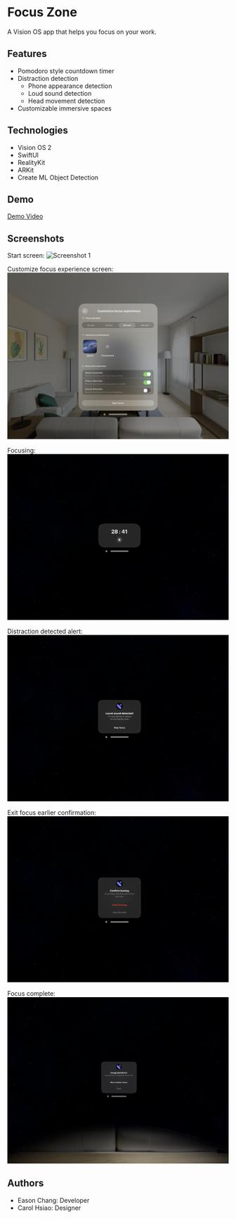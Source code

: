 # Focus Zone

A Vision OS app that helps you focus on your work.

## Features

- Pomodoro style countdown timer
- Distraction detection
  - Phone appearance detection
  - Loud sound detection
  - Head movement detection
- Customizable immersive spaces

## Technologies

- Vision OS 2
- SwiftUI
- RealityKit
- ARKit
- Create ML Object Detection

## Demo

[Demo Video](./screenshots/demo.mov)

## Screenshots

Start screen:
![Screenshot 1](./screenshots/1.png)

Customize focus experience screen:
![Screenshot 2](./screenshots/2.png)

Focusing:
![Screenshot 3](./screenshots/3.png)

Distraction detected alert:
![Screenshot 4](./screenshots/4.png)

Exit focus earlier confirmation:
![Screenshot 5](./screenshots/5.png)

Focus complete:
![Screenshot 6](./screenshots/6.png)

## Authors

- Eason Chang: Developer
- Carol Hsiao: Designer

